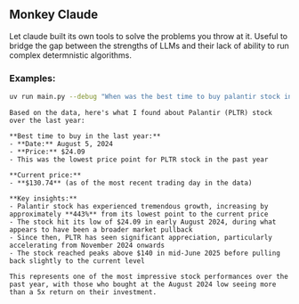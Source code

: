 ## Monkey Claude
Let claude built its own tools to solve the problems you throw at it.
Useful to bridge the gap between the strengths of LLMs and their lack of ability to run complex determnistic algorithms.
### Examples:
```bash
uv run main.py --debug "When was the best time to buy palantir stock in the last year? What was the price at that time? What is the current price?"
```
```
Based on the data, here's what I found about Palantir (PLTR) stock over the last year:

**Best time to buy in the last year:**
- **Date:** August 5, 2024
- **Price:** $24.09
- This was the lowest price point for PLTR stock in the past year

**Current price:**
- **$130.74** (as of the most recent trading day in the data)

**Key insights:**
- Palantir stock has experienced tremendous growth, increasing by approximately **443%** from its lowest point to the current price
- The stock hit its low of $24.09 in early August 2024, during what appears to have been a broader market pullback
- Since then, PLTR has seen significant appreciation, particularly accelerating from November 2024 onwards
- The stock reached peaks above $140 in mid-June 2025 before pulling back slightly to the current level

This represents one of the most impressive stock performances over the past year, with those who bought at the August 2024 low seeing more than a 5x return on their investment.
```
